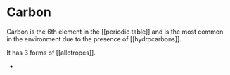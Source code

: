 # Carbon

Carbon is the 6th element in the [[periodic table]] and is the most common in the environment due to the presence of [[hydrocarbons]].

It has 3 forms of [[allotropes]].

- 